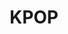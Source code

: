 ---
title: KPOP
poster: kpop-the-musical.jpg
description: K-pop comes to Broadway in this immersive new musical.
theater: Circle In The Square Theatre
original_preview: '2022-10-13'
original_opening: '2022-11-20'
preview: '2022-10-13'
opening: '2022-11-20'
tonyaward: false
criticspick: false
tags: 
  - Musical
  - Broadway
trailer: 'https://www.youtube.com/watch?v=xyaU9_Rx2CI'
website: 'https://www.kpopbroadway.com'
tickets:
  - highlight: true
    info: http://rush.telecharge.com/
    title: $45 D-Lottery
    type: digitalLottery
  - highlight: true
    info: https://www.todaytix.com/nyc/shows/24236-kpop-on-broadway
    title: $45 D-Rush
    type: digitalRush
  - highlight: false
    info: Available on the day of the performance at Circle In The Square Theatre box office 10 AM Monday-Saturday, 12 PM Sundat. Valid student ID required. Cash or credit card. Limit 2 tickets. Seat locations determined at the discretion of the box office. Subject to daily availability.
    type: studentRush
    title: $35 Student
  - highlight: false
    info: https://www.telecharge.com/Broadway/KPOP/Ticket
    title: $89+ Tickets
    type: regular
---